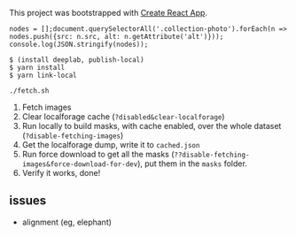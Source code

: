 This project was bootstrapped with [Create React App](https://github.com/facebook/create-react-app).

```
nodes = [];document.querySelectorAll('.collection-photo').forEach(n => nodes.push({src: n.src, alt: n.getAttribute('alt')})); console.log(JSON.stringify(nodes));
```

```
$ (install deeplab, publish-local)
$ yarn install
$ yarn link-local
```

```
./fetch.sh
```

1. Fetch images
1. Clear localforage cache (`?disabled&clear-localforage`)
2. Run locally to build masks, with cache enabled, over the whole dataset (`?disable-fetching-images`)
4. Get the localforage dump, write it to `cached.json`
5. Run force download to get all the masks (`??disable-fetching-images&force-download-for-dev`), put them in the `masks` folder.
6. Verify it works, done!



## issues
- alignment (eg, elephant)
